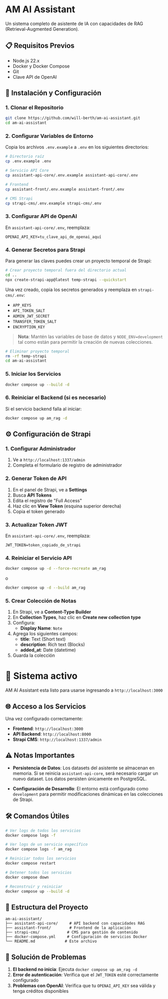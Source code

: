 # AM AI Assistant

Un sistema completo de asistente de IA con capacidades de RAG (Retrieval-Augmented Generation).

## 📋 Requisitos Previos

- Node.js 22.x
- Docker y Docker Compose
- Git
- Clave API de OpenAI

## 🚀 Instalación y Configuración

### 1. Clonar el Repositorio

```bash
git clone https://github.com/will-berth/am-ai-assistant.git
cd am-ai-assistant
```

### 2. Configurar Variables de Entorno

Copia los archivos `.env.example` a `.env` en los siguientes directorios:

```bash
# Directorio raíz
cp .env.example .env

# Servicio API Core
cp assistant-api-core/.env.example assistant-api-core/.env

# Frontend
cp assistant-front/.env.example assistant-front/.env

# CMS Strapi
cp strapi-cms/.env.example strapi-cms/.env
```

### 3. Configurar API de OpenAI

En `assistant-api-core/.env`, reemplaza:

```env
OPENAI_API_KEY=tu_clave_api_de_openai_aquí
```

### 4. Generar Secretos para Strapi

Para generar las claves puedes crear un proyecto temporal de Strapi:

```bash
# Crear proyecto temporal fuera del directorio actual
cd ..
npx create-strapi-app@latest temp-strapi --quickstart
```

Una vez creado, copia los secretos generados y reemplaza en `strapi-cms/.env`:

- `APP_KEYS`
- `API_TOKEN_SALT`
- `ADMIN_JWT_SECRET`
- `TRANSFER_TOKEN_SALT`
- `ENCRYPTION_KEY`

> **Nota**: Mantén las variables de base de datos y `NODE_ENV=development` tal como están para permitir la creación de nuevas colecciones.

```bash
# Eliminar proyecto temporal
rm -rf temp-strapi
cd am-ai-assistant
```

### 5. Iniciar los Servicios

```bash
docker compose up --build -d
```

### 6. Reiniciar el Backend (si es necesario)

Si el servicio backend falla al iniciar:

```bash
docker compose up am_rag -d
```

## ⚙️ Configuración de Strapi

### 1. Configurar Administrador

1. Ve a `http://localhost:1337/admin`
2. Completa el formulario de registro de administrador

### 2. Generar Token de API

1. En el panel de Strapi, ve a **Settings**
2. Busca **API Tokens**
3. Edita el registro de "Full Access"
4. Haz clic en **View Token** (esquina superior derecha)
5. Copia el token generado

### 3. Actualizar Token JWT

En `assistant-api-core/.env`, reemplaza:

```env
JWT_TOKEN=token_copiado_de_strapi
```

### 4. Reiniciar el Servicio API

```bash
docker compose up -d --force-recreate am_rag
```
o
```bash
docker compose up -d --build am_rag
```

### 5. Crear Colección de Notas

1. En Strapi, ve a **Content-Type Builder**
2. En **Collection Types**, haz clic en **Create new collection type**
3. Configura:
   - **Display Name**: `Note`
4. Agrega los siguientes campos:
   - **title**: Text (Short text)
   - **description**: Rich text (Blocks)  
   - **added_at**: Date (datetime)
5. Guarda la colección

# 🎉 Sistema activo
AM AI Assistant esta listo para usarse ingresando a `http://localhost:3000`

## 🌐 Acceso a los Servicios

Una vez configurado correctamente:

- **Frontend**: `http://localhost:3000`
- **API Backend**: `http://localhost:8000`
- **Strapi CMS**: `http://localhost:1337/admin`

## ⚠️ Notas Importantes

- **Persistencia de Datos**: Los datasets del asistente se almacenan en memoria. Si se reinicia `assistant-api-core`, será necesario cargar un nuevo dataset. Los datos persisten únicamente en PostgreSQL.

- **Configuración de Desarrollo**: El entorno está configurado como `development` para permitir modificaciones dinámicas en las colecciones de Strapi.

## 🛠️ Comandos Útiles

```bash
# Ver logs de todos los servicios
docker compose logs -f

# Ver logs de un servicio específico
docker compose logs -f am_rag

# Reiniciar todos los servicios
docker compose restart

# Detener todos los servicios
docker compose down

# Reconstruir y reiniciar
docker compose up --build -d
```

## 📁 Estructura del Proyecto

```
am-ai-assistant/
├── assistant-api-core/     # API backend con capacidades RAG
├── assistant-front/        # Frontend de la aplicación
├── strapi-cms/            # CMS para gestión de contenido
├── docker-compose.yml     # Configuración de servicios Docker
└── README.md             # Este archivo
```

## 🐛 Solución de Problemas

1. **El backend no inicia**: Ejecuta `docker compose up am_rag -d`
2. **Error de autenticación**: Verifica que el `JWT_TOKEN` esté correctamente configurado
3. **Problemas con OpenAI**: Verifica que tu `OPENAI_API_KEY` sea válida y tenga créditos disponibles
